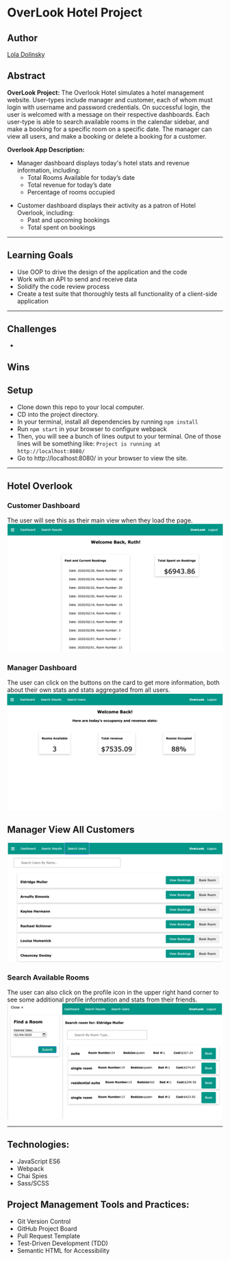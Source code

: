 # OverLook Hotel Project
## Author
[Lola Dolinsky](https://github.com/lo-la-do-li)

## Abstract
**OverLook Project:** The Overlook Hotel simulates a hotel management website. User-types include manager and customer, each of whom must login with username and password credentials. On successful login, the user is welcomed with a message on their respective dashboards. Each user-type is able to search available rooms in the calendar sidebar, and make a booking for a specific room on a specific date. The manager can view all users, and make a booking or delete a booking for a customer.

**Overlook App Description:**
+ Manager dashboard displays today's hotel stats and revenue information, including:
  + Total Rooms Available for today’s date
  + Total revenue for today’s date
  + Percentage of rooms occupied

 * Customer dashboard displays their activity as a patron of Hotel Overlook, including:
   * Past and upcoming bookings
   * Total spent on bookings

---
## Learning Goals
+ Use OOP to drive the design of the application and the code
+ Work with an API to send and receive data
+ Solidify the code review process
+ Create a test suite that thoroughly tests all functionality of a client-side application
---
## Challenges
+
## Wins
## Setup
+ Clone down this repo to your local computer.
+ CD into the project directory.
+ In your terminal, install all dependencies by running `npm install`
+ Run `npm start` in your browser to configure webpack
+ Then, you will see a bunch of lines output to your terminal. One of those lines will be something like: `Project is running at http://localhost:8080/`
+ Go to http://localhost:8080/ in your browser to view the site.
---

## Hotel Overlook

### Customer Dashboard
The user will see this as their main view when they load the page.
![View Customer Dashboard](src/images/customer-dashboard.png)

### Manager Dashboard
The user can click on the buttons on the card to get more information, both about their own stats and stats aggregated from all users.
![View Manager Dashboard](src/images/manager-dashboard.png)

## Manager View All Customers
![Access all customers at Hotel Overlook](src/images/search-customers.png)

### Search Available Rooms
The user can also click on the profile icon in the upper right hand corner to see some additional profile information and stats from their friends.
![Click the sidebar icon to select a date for your stay](src/images/book-for-customers.png)

---
## Technologies:
+ JavaScript ES6
+ Webpack
+ Chai Spies
+ Sass/SCSS

## Project Management Tools and Practices:
+ Git Version Control
+ GitHub Project Board
+ Pull Request Template
+ Test-Driven Development (TDD)
+ Semantic HTML for Accessibility
